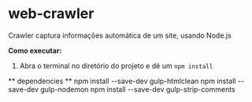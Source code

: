# web-crawler
Crawler captura informações automática de um site, usando Node.js

**Como executar:**

 1. Abra o terminal no diretório do projeto e dê um `npm install`

 ** dependencies **
 npm install --save-dev gulp-htmlclean
 npm install --save-dev gulp-nodemon
 npm install --save-dev gulp-strip-comments